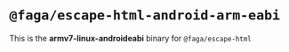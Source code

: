 # `@faga/escape-html-android-arm-eabi`

This is the **armv7-linux-androideabi** binary for `@faga/escape-html`
